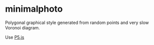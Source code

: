 # minimalphoto
Polygonal graphical style generated from random points and very slow Voronoi diagram.

Use [P5.js](https://p5js.org/)
